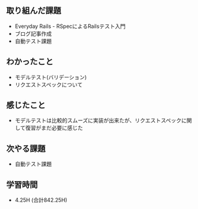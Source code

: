## 取り組んだ課題
- Everyday Rails - RSpecによるRailsテスト入門
- ブログ記事作成
- 自動テスト課題

## わかったこと
- モデルテスト(バリデーション)
- リクエストスペックについて
  
## 感じたこと
- モデルテストは比較的スムーズに実装が出来たが、リクエストスペックに関して復習がまだ必要に感じた
  
## 次やる課題  
- 自動テスト課題
  
## 学習時間  
- 4.25H (合計842.25H)
